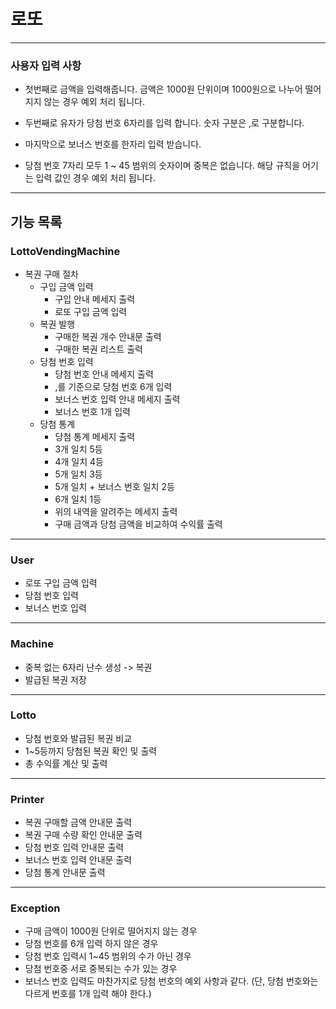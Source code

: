 # 로또

---

### 사용자 입력 사항

- 첫번째로 금액을 입력해줍니다. 금액은 1000원 단위이며 1000원으로 나누어 떨어지지 않는 경우 예외 처리 됩니다.


- 두번째로 유자가 당첨 번호 6자리를 입력 합니다. 숫자 구분은 ,로 구분합니다.


- 마지막으로 보너스 번호를 한자리 입력 받습니다.


- 당첨 번호 7자리 모두 1 ~ 45 범위의 숫자이며 중복은 없습니다. 해당 규칙을 어기는 입력 값인 경우 예외 처리 됩니다.

---

## 기능 목록

### LottoVendingMachine

- 복권 구매 절차
    - 구입 금액 입력
        - 구입 안내 메세지 출력
        - 로또 구입 금액 입력
    - 복권 발행
        - 구매한 복권 개수 안내문 출력
        - 구매한 복권 리스트 출력
    - 당첨 번호 입력
        - 당첨 번호 안내 메세지 출력
        - ,를 기준으로 당첨 번호 6개 입력
        - 보너스 번호 입력 안내 메세지 출력
        - 보너스 번호 1개 입력
    - 당첨 통계
        - 당첨 통계 메세지 출력
        - 3개 일치 5등
        - 4개 일치 4등
        - 5개 일치 3등
        - 5개 일치 + 보너스 번호 일치 2등
        - 6개 일치 1등
        - 위의 내역을 알려주는 메세지 출력
        - 구매 금액과 당첨 금액을 비교하여 수익률 출력

---

### User

- 로또 구입 금액 입력
- 당첨 번호 입력
- 보너스 번호 입력

---

### Machine

- 중복 없는 6자리 난수 생성 -> 복권
- 발급된 복권 저장

---

### Lotto

- 당첨 번호와 발급된 복권 비교
- 1~5등까지 당첨된 복권 확인 및 출력
- 총 수익률 계산 및 출력

---

### Printer

- 복권 구매할 금액 안내문 출력
- 복권 구매 수량 확인 안내문 출력
- 당첨 번호 입력 안내문 출력
- 보너스 번호 입력 안내문 출력
- 당첨 통계 안내문 출력

---

### Exception

- 구매 금액이 1000원 단위로 떨어지지 않는 경우
- 당첨 번호를 6개 입력 하지 않은 경우
- 당첨 번호 입력시 1~45 범위의 수가 아닌 경우
- 당첨 번호중 서로 중복되는 수가 있는 경우
- 보너스 번호 입력도 마찬가지로 당첨 번호의 예외 사항과 같다. (단, 당첨 번호와는 다르게 번호를 1개 입력 해야 한다.) 



